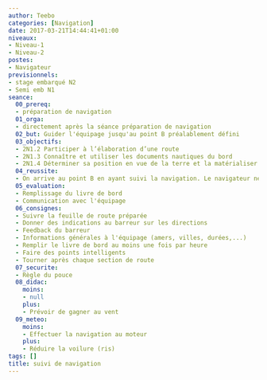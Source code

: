 ```yaml
---
author: Teebo
categories: [Navigation]
date: 2017-03-21T14:44:41+01:00
niveaux:
- Niveau-1
- Niveau-2
postes:
- Navigateur
previsionnels:
- stage embarqué N2
- Semi emb N1
seance:
  00_prereq:
  - préparation de navigation
  01_orga:
  - directement après la séance préparation de navigation
  02_but: Guider l'équipage jusqu'au point B préalablement défini
  03_objectifs:
  - 2N1.2 Participer à l’élaboration d’une route
  - 2N1.3 Connaître et utiliser les documents nautiques du bord
  - 2N1.4 Déterminer sa position en vue de la terre et la matérialiser sur une carte
  04_reussite:
  - On arrive au point B en ayant suivi la navigation. Le navigateur ne passe pas plus de 10min par heure en bas
  05_evaluation:
  - Remplissage du livre de bord
  - Communication avec l'équipage
  06_consignes:
  - Suivre la feuille de route préparée
  - Donner des indications au barreur sur les directions
  - Feedback du barreur
  - Informations générales à l'équipage (amers, villes, durées,...)
  - Remplir le livre de bord au moins une fois par heure
  - Faire des points intelligents
  - Tourner après chaque section de route
  07_securite:
  - Règle du pouce
  08_didac:
    moins:
    - null
    plus:
    - Prévoir de gagner au vent
  09_meteo:
    moins:
    - Effectuer la navigation au moteur
    plus:
    - Réduire la voilure (ris)
tags: []
title: suivi de navigation
---
```

